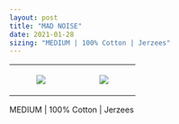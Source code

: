 ```yaml
---
layout: post
title: "MAD NOISE"
date: 2021-01-28
sizing: "MEDIUM | 100% Cotton | Jerzees"
---
```




<table style="width:100%;"><tr><td style="vertical-align:top;">
      <figure class="tmblr-full" data-orig-height="2048" data-orig-width="1365" data-orig-src="https://concertshirts.netlify.app/shirts/0440/0440-01.jpg"><img src="https://64.media.tumblr.com/6661be9574b4b730e92a3cc3233d751e/8f0187cdc72a61da-5d/s540x810/33c0c5d6b946f1096fc8382ff087c1e771cb470d.jpg" data-orig-height="2048" data-orig-width="1365" data-orig-src="https://concertshirts.netlify.app/shirts/0440/0440-01.jpg"/></figure></td>
    <td style="vertical-align:top;">
      <figure class="tmblr-full" data-orig-height="2048" data-orig-width="1365" data-orig-src="https://concertshirts.netlify.app/shirts/0440/0440-02.jpg"><img src="https://64.media.tumblr.com/bef8845237c4d022573b7e0f42951df1/8f0187cdc72a61da-4c/s540x810/23cb6b8988992827381256629fcb5fe854012b83.jpg" data-orig-height="2048" data-orig-width="1365" data-orig-src="https://concertshirts.netlify.app/shirts/0440/0440-02.jpg"/></figure></td>
  </tr></table><p>
  MEDIUM | 100% Cotton | Jerzees
</p>
